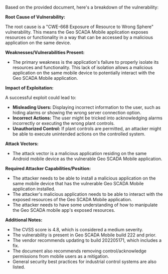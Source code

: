 Based on the provided document, here's a breakdown of the vulnerability:

**Root Cause of Vulnerability:**

The root cause is a "CWE-668 Exposure of Resource to Wrong Sphere" vulnerability. This means the Geo SCADA Mobile application exposes resources or functionality in a way that can be accessed by a malicious application on the same device.

**Weaknesses/Vulnerabilities Present:**

- The primary weakness is the application's failure to properly isolate its resources and functionality. This lack of isolation allows a malicious application on the same mobile device to potentially interact with the Geo SCADA Mobile application.

**Impact of Exploitation:**

A successful exploit could lead to:

- **Misleading Users:** Displaying incorrect information to the user, such as hiding alarms or showing the wrong server connection option.
- **Incorrect Actions:** The user might be tricked into acknowledging alarms incorrectly or executing the wrong plant controls.
- **Unauthorized Control:** If plant controls are permitted, an attacker might be able to execute unintended actions on the controlled system.

**Attack Vectors:**

- The attack vector is a malicious application residing on the same Android mobile device as the vulnerable Geo SCADA Mobile application.

**Required Attacker Capabilities/Position:**

- The attacker needs to be able to install a malicious application on the same mobile device that has the vulnerable Geo SCADA Mobile application installed.
- The attacker's malicious application needs to be able to interact with the exposed resources of the Geo SCADA Mobile application.
- The attacker needs to have some understanding of how to manipulate the Geo SCADA mobile app's exposed resources.

**Additional Notes:**
- The CVSS score is 4.8, which is considered a medium severity.
- The vulnerability is present in Geo SCADA Mobile build 222 and prior.
- The vendor recommends updating to build 202205171, which includes a fix.
- The document also recommends removing control/acknowledge permissions from mobile users as a mitigation.
- General security best practices for industrial control systems are also listed.